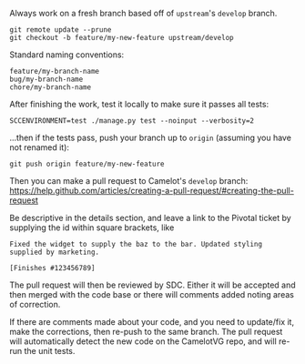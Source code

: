 Always work on a fresh branch based off of `upstream`'s `develop` branch.

```shell
git remote update --prune
git checkout -b feature/my-new-feature upstream/develop
```

Standard naming conventions:
```shell
feature/my-branch-name
bug/my-branch-name
chore/my-branch-name
```

After finishing the work, test it locally to make sure it passes all tests:

```shell
SCCENVIRONMENT=test ./manage.py test --noinput --verbosity=2
```

...then if the tests pass, push your branch up to `origin` (assuming you have not renamed it):
```shell
git push origin feature/my-new-feature
```

Then you can make a pull request to Camelot's `develop` branch:  
https://help.github.com/articles/creating-a-pull-request/#creating-the-pull-request

Be descriptive in the details section, and leave a link to the Pivotal ticket by supplying the id within square brackets, like

```shell
Fixed the widget to supply the baz to the bar. Updated styling supplied by marketing.

[Finishes #123456789]
```

The pull request will then be reviewed by SDC.  Either it will be accepted and then merged with the code base or there will comments added noting areas of correction.

If there are comments made about your code, and you need to update/fix it, make the corrections, then re-push to the same branch. The pull request will automatically detect the new code on the CamelotVG repo, and will re-run the unit tests.